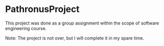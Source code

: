 # PathronusProject
This project was done as a group assignment within the scope of software engineering course.

Note: The project is not over, but I will complete it in my spare time.
